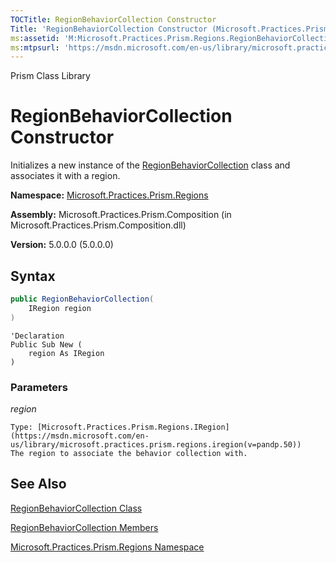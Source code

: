 ```yaml
---
TOCTitle: RegionBehaviorCollection Constructor
Title: 'RegionBehaviorCollection Constructor (Microsoft.Practices.Prism.Regions)'
ms:assetid: 'M:Microsoft.Practices.Prism.Regions.RegionBehaviorCollection.\#ctor(Microsoft.Practices.Prism.Regions.IRegion)'
ms:mtpsurl: 'https://msdn.microsoft.com/en-us/library/microsoft.practices.prism.regions.regionbehaviorcollection.regionbehaviorcollection(v=pandp.50)'
---
```


Prism Class Library

# RegionBehaviorCollection Constructor

Initializes a new instance of the [RegionBehaviorCollection](https://msdn.microsoft.com/en-us/library/microsoft.practices.prism.regions.regionbehaviorcollection(v=pandp.50)) class and associates it with a region.

**Namespace:** [Microsoft.Practices.Prism.Regions](https://msdn.microsoft.com/en-us/library/microsoft.practices.prism.regions(v=pandp.50))

**Assembly:** Microsoft.Practices.Prism.Composition (in Microsoft.Practices.Prism.Composition.dll)

**Version:** 5.0.0.0 (5.0.0.0)

## Syntax

```C#
public RegionBehaviorCollection(
	IRegion region
)
```

```VB
'Declaration
Public Sub New ( 
	region As IRegion
)
```


### Parameters

*region*

	Type: [Microsoft.Practices.Prism.Regions.IRegion](https://msdn.microsoft.com/en-us/library/microsoft.practices.prism.regions.iregion(v=pandp.50))
	The region to associate the behavior collection with.

## See Also

[RegionBehaviorCollection Class](https://msdn.microsoft.com/en-us/library/microsoft.practices.prism.regions.regionbehaviorcollection(v=pandp.50))

[RegionBehaviorCollection Members](https://msdn.microsoft.com/en-us/library/microsoft.practices.prism.regions.regionbehaviorcollection_members(v=pandp.50))

[Microsoft.Practices.Prism.Regions Namespace](https://msdn.microsoft.com/en-us/library/microsoft.practices.prism.regions(v=pandp.50))
